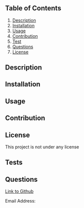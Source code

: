 # 



## Table of Contents
1. [Description](#description)
2. [Installation](#installation)
3. [Usage](#usage)
4. [Contribution](#contribution)
5. [Test](#tests)
6. [Questions](#questions)
7. [License](#license)


## Description



## Installation


## Usage


## Contribution


## License
This project is not under any license

## Tests


## Questions
[Link to Github](https://www.github.com/)

Email Address: 